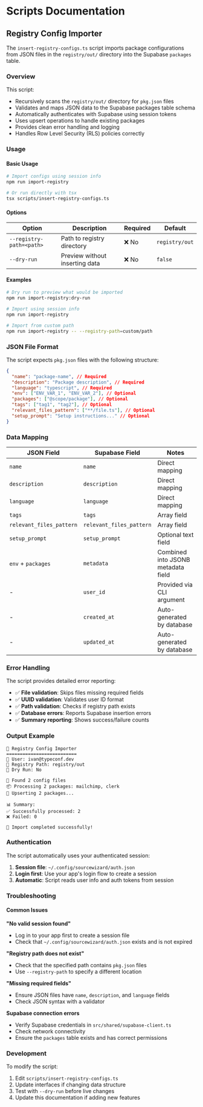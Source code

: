 # Scripts Documentation

## Registry Config Importer

The `insert-registry-configs.ts` script imports package configurations from JSON files in the `registry/out/` directory into the Supabase `packages` table.

### Overview

This script:

- Recursively scans the `registry/out/` directory for `pkg.json` files
- Validates and maps JSON data to the Supabase packages table schema
- Automatically authenticates with Supabase using session tokens
- Uses upsert operations to handle existing packages
- Provides clean error handling and logging
- Handles Row Level Security (RLS) policies correctly

### Usage

#### Basic Usage

```bash
# Import configs using session info
npm run import-registry

# Or run directly with tsx
tsx scripts/insert-registry-configs.ts
```

#### Options

| Option                   | Description                    | Required | Default        |
| ------------------------ | ------------------------------ | -------- | -------------- |
| `--registry-path=<path>` | Path to registry directory     | ❌ No    | `registry/out` |
| `--dry-run`              | Preview without inserting data | ❌ No    | `false`        |

#### Examples

```bash
# Dry run to preview what would be imported
npm run import-registry:dry-run

# Import using session info
npm run import-registry

# Import from custom path
npm run import-registry -- --registry-path=custom/path
```

### JSON File Format

The script expects `pkg.json` files with the following structure:

```json
{
  "name": "package-name", // Required
  "description": "Package description", // Required
  "language": "typescript", // Required
  "env": ["ENV_VAR_1", "ENV_VAR_2"], // Optional
  "packages": ["@scope/package"], // Optional
  "tags": ["tag1", "tag2"], // Optional
  "relevant_files_pattern": ["**/file.ts"], // Optional
  "setup_prompt": "Setup instructions..." // Optional
}
```

### Data Mapping

| JSON Field               | Supabase Field           | Notes                              |
| ------------------------ | ------------------------ | ---------------------------------- |
| `name`                   | `name`                   | Direct mapping                     |
| `description`            | `description`            | Direct mapping                     |
| `language`               | `language`               | Direct mapping                     |
| `tags`                   | `tags`                   | Array field                        |
| `relevant_files_pattern` | `relevant_files_pattern` | Array field                        |
| `setup_prompt`           | `setup_prompt`           | Optional text field                |
| `env` + `packages`       | `metadata`               | Combined into JSONB metadata field |
| -                        | `user_id`                | Provided via CLI argument          |
| -                        | `created_at`             | Auto-generated by database         |
| -                        | `updated_at`             | Auto-generated by database         |

### Error Handling

The script provides detailed error reporting:

- ✅ **File validation**: Skips files missing required fields
- ✅ **UUID validation**: Validates user ID format
- ✅ **Path validation**: Checks if registry path exists
- ✅ **Database errors**: Reports Supabase insertion errors
- ✅ **Summary reporting**: Shows success/failure counts

### Output Example

```
🎯 Registry Config Importer
==========================
👤 User: ivan@typeconf.dev
📁 Registry Path: registry/out
🧪 Dry Run: No

📄 Found 2 config files
📦 Processing 2 packages: mailchimp, clerk
🚀 Upserting 2 packages...

📊 Summary:
✅ Successfully processed: 2
❌ Failed: 0

🎉 Import completed successfully!
```

### Authentication

The script automatically uses your authenticated session:

1. **Session file**: `~/.config/sourcewizard/auth.json`
2. **Login first**: Use your app's login flow to create a session
3. **Automatic**: Script reads user info and auth tokens from session

### Troubleshooting

#### Common Issues

**"No valid session found"**

- Log in to your app first to create a session file
- Check that `~/.config/sourcewizard/auth.json` exists and is not expired

**"Registry path does not exist"**

- Check that the specified path contains `pkg.json` files
- Use `--registry-path` to specify a different location

**"Missing required fields"**

- Ensure JSON files have `name`, `description`, and `language` fields
- Check JSON syntax with a validator

**Supabase connection errors**

- Verify Supabase credentials in `src/shared/supabase-client.ts`
- Check network connectivity
- Ensure the `packages` table exists and has correct permissions

### Development

To modify the script:

1. Edit `scripts/insert-registry-configs.ts`
2. Update interfaces if changing data structure
3. Test with `--dry-run` before live changes
4. Update this documentation if adding new features

